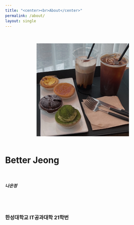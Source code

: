 ```yaml
---
title: "<center><br>About</center>"
permalink: /about/
layout: single
---
```


<p align="center">
    <br><br>
    <img src="/assets/images/about/210510_cafe.jpg" width="300" height="300">
    <br><br>
</p>

<p align="center">
    <h1>
        Better Jeong
        </h1>
    <br>
    <h5>
        나은정
    </h5>
    <br><br>
    <h3>
        한성대학교 IT공과대학 21학번
    </h3>
</p>